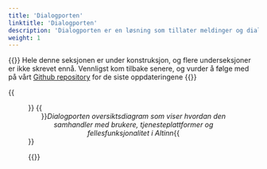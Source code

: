 ```yaml
---
title: 'Dialogporten'
linktitle: 'Dialogporten'
description: 'Dialogporten er en løsning som tillater meldinger og dialoger implementert på Altinn 3 og andre digitale tjenesteplattformer tilgjengelig for sluttbruker-systemer i et felles format.'
weight: 1
---
```


{{<notice warning>}}
Hele denne seksjonen er under konstruksjon, og flere underseksjoner er ikke skrevet ennå. Vennligst kom tilbake senere, og vurder å følge med på vårt [Github repository](https://github.com/altinn/altinn-studio-docs/) for de siste oppdateringene
{{</notice>}}


{{<figure src="media/basic-diagram.png" alt="Diagram over Dialogporten">}}
{{<center>}}_Dialogporten oversiktsdiagram som viser hvordan den samhandler med brukere, tjenesteplattformer og fellesfunksjonalitet i Altinn_{{</center>}}

{{<children />}}